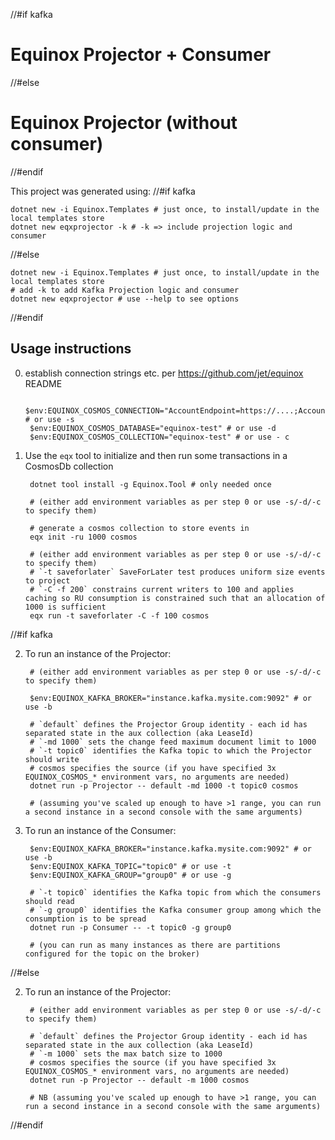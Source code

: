 //#if kafka
# Equinox Projector + Consumer
//#else
# Equinox Projector (without consumer)
//#endif

This project was generated using:
//#if kafka

    dotnet new -i Equinox.Templates # just once, to install/update in the local templates store
    dotnet new eqxprojector -k # -k => include projection logic and consumer
//#else

    dotnet new -i Equinox.Templates # just once, to install/update in the local templates store
    # add -k to add Kafka Projection logic and consumer
    dotnet new eqxprojector # use --help to see options
//#endif

## Usage instructions

0. establish connection strings etc. per https://github.com/jet/equinox README

        $env:EQUINOX_COSMOS_CONNECTION="AccountEndpoint=https://....;AccountKey=....=;" # or use -s
        $env:EQUINOX_COSMOS_DATABASE="equinox-test" # or use -d
        $env:EQUINOX_COSMOS_COLLECTION="equinox-test" # or use - c

1. Use the `eqx` tool to initialize and then run some transactions in a CosmosDb collection

        dotnet tool install -g Equinox.Tool # only needed once

        # (either add environment variables as per step 0 or use -s/-d/-c to specify them)

        # generate a cosmos collection to store events in
        eqx init -ru 1000 cosmos

        # (either add environment variables as per step 0 or use -s/-d/-c to specify them)
        # `-t saveforlater` SaveForLater test produces uniform size events to project
        # `-C -f 200` constrains current writers to 100 and applies caching so RU consumption is constrained such that an allocation of 1000 is sufficient
        eqx run -t saveforlater -C -f 100 cosmos 
//#if kafka

2. To run an instance of the Projector:

        # (either add environment variables as per step 0 or use -s/-d/-c to specify them)

        $env:EQUINOX_KAFKA_BROKER="instance.kafka.mysite.com:9092" # or use -b

        # `default` defines the Projector Group identity - each id has separated state in the aux collection (aka LeaseId)
        # `-md 1000` sets the change feed maximum document limit to 1000
        # `-t topic0` identifies the Kafka topic to which the Projector should write
        # cosmos specifies the source (if you have specified 3x EQUINOX_COSMOS_* environment vars, no arguments are needed)
        dotnet run -p Projector -- default -md 1000 -t topic0 cosmos

        # (assuming you've scaled up enough to have >1 range, you can run a second instance in a second console with the same arguments)

3. To run an instance of the Consumer:

        $env:EQUINOX_KAFKA_BROKER="instance.kafka.mysite.com:9092" # or use -b
        $env:EQUINOX_KAFKA_TOPIC="topic0" # or use -t
        $env:EQUINOX_KAFKA_GROUP="group0" # or use -g

        # `-t topic0` identifies the Kafka topic from which the consumers should read
        # `-g group0` identifies the Kafka consumer group among which the consumption is to be spread
        dotnet run -p Consumer -- -t topic0 -g group0

        # (you can run as many instances as there are partitions configured for the topic on the broker)
//#else

2. To run an instance of the Projector:

        # (either add environment variables as per step 0 or use -s/-d/-c to specify them)

        # `default` defines the Projector Group identity - each id has separated state in the aux collection (aka LeaseId)
        # `-m 1000` sets the max batch size to 1000
        # cosmos specifies the source (if you have specified 3x EQUINOX_COSMOS_* environment vars, no arguments are needed)
        dotnet run -p Projector -- default -m 1000 cosmos

        # NB (assuming you've scaled up enough to have >1 range, you can run a second instance in a second console with the same arguments)
//#endif